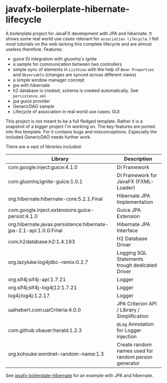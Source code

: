 # javafx-boilerplate-hibernate-lifecycle
A boilerplate project for JavaFX development with JPA and hibernate. It shows some real world use cases relevant for `association lifecycle`. I felt most tutorials on the web lacking this complete lifecycle and are almost useless therefore. Features:

- guice DI integration with gluonhq's ignite
- a sample for communication between two controllers
- simple sync of elements in `ListView` with the help of `Bean Properties` and `Observable` (changes are synced across different views)
- a simple window manager concept
- jpa with hibernate
- h2 database is created, schema is created automatically. See `persistence.xml`
- jpa guice provider
- GenericDAO sample
- Lifecycle of association in real world use cases: GUI

This project is not meant to be a full fledged template. Rather it is a snapshot of a bigger project I'm working on. The key-features are ported into this template. For it contains bugs and misconceptions. Especially the included GenericDAO needs further work.

There are a vast of libraries included:

| Library | Description |
|-------|-------------|
| com.google.inject:guice:4.1.0       | DI Framework           |
| com.gluonhq:ignite-guice:1.0.1       | DI Framework for JavaFX (FXML-Loader)           |
| org.hibernate:hibernate-core:5.2.1.Final       | Hibernate JPA Implementation           |
| com.google.inject.extensions:guice-persist:4.1.0       | Guice JPA Extension           |
| org.hibernate.javax.persistence:hibernate-jpa-2.1-api:1.0.0.Final       | Hibernate JPA Interface           |
| com.h2database:h2:1.4.193       | H2 Database Driver           |
| org.lazyluke:log4jdbc-remix:0.2.7       | Logging SQL Statements trough dedicated Driver           |
| org.slf4j:slf4j-api:1.7.21       | Logger           |
| org.slf4j:slf4j-log4j12:1.7.21       | Logger           |
| log4j:log4j:1.2.17       | Logger           |
| uaihebert.com:uaiCriteria:4.0.0       | JPA Criterion API / Library / Simplification           |
| com.github.vbauer:herald:1.2.3       | `@Log` Annotation for Logger injection           |
| org.kohsuke:wordnet-random-name:1.3       | Create random names used for random person generator           |


See [javafx-boilerplate-hibernate](https://github.com/No3x/javafx-boilerplate-hibernate) for an example with JPA and hibernate.
